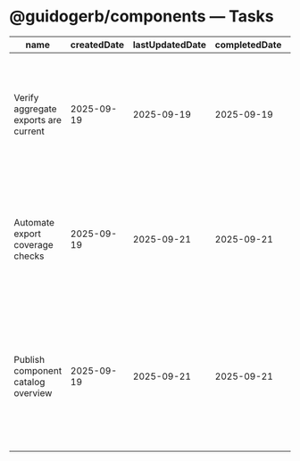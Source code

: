 # @guidogerb/components — Tasks

| name                                 | createdDate | lastUpdatedDate | completedDate | status   | description                                                                                                       |
| ------------------------------------ | ----------- | --------------- | ------------- | -------- | ----------------------------------------------------------------------------------------------------------------- |
| Verify aggregate exports are current | 2025-09-19  | 2025-09-19      | 2025-09-19    | complete | Cross-checked `index.js` exports so every subpackage stays reachable from the root entry point.                   |
| Automate export coverage checks      | 2025-09-19  | 2025-09-21      | 2025-09-21    | complete | Add a unit test or lint rule that fails builds when new component packages are not wired through the root barrel. |
| Publish component catalog overview   | 2025-09-19  | 2025-09-21      | 2025-09-21    | complete | Create a high-level map explaining when to depend on each subpackage and how they compose in tenant apps.         |
